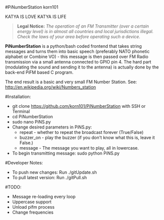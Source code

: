 #PiNumberStation
korn101

KATYA IS LOVE KATYA IS LIFE

>**Legal Notice:**
>*The operation of an FM Transmitter (over a certain energy level) is in almost all countries and local jurisdictions illegal. Check the laws of your area before operating such a device.*

**PiNumberStation** is a python/bash coded frontend that takes string messages and turns them into basic speech (preferably NATO phonetic alphabet or Combine VO) - this message is then passed over FM Radio transmission via a small antenna connected to GPIO pin 4. The hard part (modulating the sound and sending it to the antenna) is actually done by the back-end PiFM based C program.

The end result is a basic and very small FM Number Station. See: http://en.wikipedia.org/wiki/Numbers_station

#Installation:
* git clone https://github.com/korn101/PiNumberStation with SSH or Terminal
* cd PiNumberStation
* sudo nano PiNS.py
* Change desired parameters in PiNS.py:
  * repeat - whether to repeat the broadcast forever (True/False)
  * buzzer_on - play the buzzer (if you don't know what this is, leave it False.)
  * message - The message you want to play, all in lowercase.
* To begin transmitting message: sudo python PiNS.py

#Developer Notes:
* To push new changes: Run ./gitUpdate.sh
* To pull latest version: Run ./gitPull.sh

#TODO:
* Message re-loading every loop
* Uppercase support
* Unload pifm process
* Change frequencies
